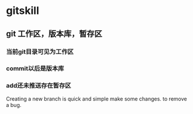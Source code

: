 # gitskill

## git 工作区，版本库，暂存区
### 当前git目录可见为工作区
### commit以后是版本库
### add还未推送存在暂存区

Creating a new branch is quick and simple
make some changes.
to remove a bug.
